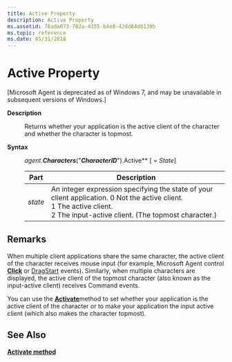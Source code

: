 ```yaml
---
title: Active Property
description: Active Property
ms.assetid: 76ada073-782a-4355-b4e8-42dd84d0139b
ms.topic: reference
ms.date: 05/31/2018
---
```


# Active Property

\[Microsoft Agent is deprecated as of Windows 7, and may be unavailable in subsequent versions of Windows.\]

<dl> <dt>

<span id="Description"></span><span id="description"></span><span id="DESCRIPTION"></span>**Description**
</dt> <dd>

Returns whether your application is the active client of the character and whether the character is topmost.

</dd> <dt>

<span id="Syntax"></span><span id="syntax"></span><span id="SYNTAX"></span>**Syntax**
</dt> <dd>

*agent.***Characters****("***CharacterID***").Active** \[ = *State*\]



| Part    | Description                                                                                                                                                                                                |
|---------|------------------------------------------------------------------------------------------------------------------------------------------------------------------------------------------------------------|
| *state* | An integer expression specifying the state of your client application. 0 Not the active client.<br/> 1 The active client. <br/> 2 The input-active client. (The topmost character.)<br/> |



 

</dd> </dl>

## Remarks

When multiple client applications share the same character, the active client of the character receives mouse input (for example, Microsoft Agent control [**Click**](click-event.md) or [DragStart](dragstart-event.md) events). Similarly, when multiple characters are displayed, the active client of the topmost character (also known as the input-active client) receives Command events.

You can use the [**Activate**](activate-method.md)method to set whether your application is the active client of the character or to make your application the input active client (which also makes the character topmost).

## See Also

[****Activate** method**](activate-method.md)


 

 





